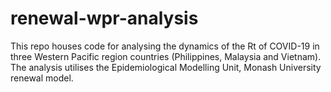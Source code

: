 # renewal-wpr-analysis
This repo houses code for analysing the dynamics of the Rt of COVID-19 in three Western Pacific region countries (Philippines, Malaysia and Vietnam). The analysis utilises the Epidemiological Modelling Unit, Monash University renewal model.
